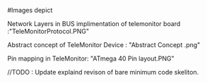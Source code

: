 #Images depict

Network Layers in BUS implimentation of telemonitor board :"TeleMonitorProtocol.PNG"


Abstract concept of TeleMonitor Device : "Abstract Concept .png"

Pin mapping in TeleMonitor: "ATmega 40 Pin layout.PNG"


//TODO : Update explaind revison of bare  minimum code skeliton. 
